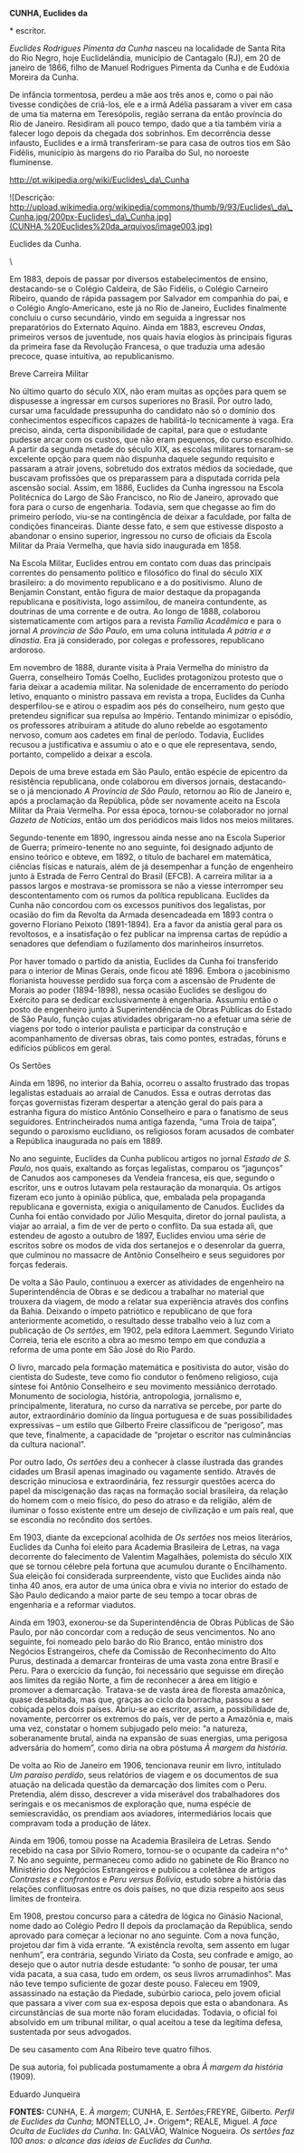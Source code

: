 **CUNHA, Euclides da**

\* escritor.

*Euclides Rodrigues Pimenta da Cunha* nasceu na localidade de Santa Rita
do Rio Negro, hoje Euclidelândia, município de Cantagalo (RJ), em 20 de
janeiro de 1866, filho de Manuel Rodrigues Pimenta da Cunha e de Eudóxia
Moreira da Cunha.

De infância tormentosa, perdeu a mãe aos três anos e, como o pai não
tivesse condições de criá-los, ele e a irmã Adélia passaram a viver em
casa de uma tia materna em Teresópolis, região serrana da então
província do Rio de Janeiro. Residiram ali pouco tempo, dado que a tia
também viria a falecer logo depois da chegada dos sobrinhos. Em
decorrência desse infausto, Euclides e a irmã transferiram-se para casa
de outros tios em São Fidélis, município às margens do rio Paraíba do
Sul, no noroeste fluminense.

http://pt.wikipedia.org/wiki/Euclides\_da\_Cunha

![Descrição:
http://upload.wikimedia.org/wikipedia/commons/thumb/9/93/Euclides\_da\_Cunha.jpg/200px-Euclides\_da\_Cunha.jpg](CUNHA,%20Euclides%20da_arquivos/image003.jpg)

Euclides da Cunha.

\

Em 1883, depois de passar por diversos estabelecimentos de ensino,
destacando-se o Colégio Caldeira, de São Fidélis, o Colégio Carneiro
Ribeiro, quando de rápida passagem por Salvador em companhia do pai, e o
Colégio Anglo-Americano, este já no Rio de Janeiro, Euclides finalmente
concluiu o curso secundário, vindo em seguida a ingressar nos
preparatórios do Externato Aquino. Ainda em 1883, escreveu *Ondas*,
primeiros versos de juventude, nos quais havia elogios às principais
figuras da primeira fase da Revolução Francesa, o que traduzia uma
adesão precoce, quase intuitiva, ao republicanismo.

Breve Carreira Militar

No último quarto do século XIX, não eram muitas as opções para quem se
dispusesse a ingressar em cursos superiores no Brasil. Por outro lado,
cursar uma faculdade pressupunha do candidato não só o domínio dos
conhecimentos específicos capazes de habilitá-lo tecnicamente à vaga.
Era preciso, ainda, certa disponibilidade de capital, para que o
estudante pudesse arcar com os custos, que não eram pequenos, do curso
escolhido. A partir da segunda metade do século XIX, as escolas
militares tornaram-se excelente opção para quem não dispunha daquele
segundo requisito e passaram a atrair jovens, sobretudo dos extratos
médios da sociedade, que buscavam profissões que os preparassem para a
disputada corrida pela ascensão social. Assim, em 1886, Euclides da
Cunha ingressou na Escola Politécnica do Largo de São Francisco, no Rio
de Janeiro, aprovado que fora para o curso de engenharia. Todavia, sem
que chegasse ao fim do primeiro período, viu-se na contingência de
deixar a faculdade, por falta de condições financeiras. Diante desse
fato, e sem que estivesse disposto a abandonar o ensino superior,
ingressou no curso de oficiais da Escola Militar da Praia Vermelha, que
havia sido inaugurada em 1858.

Na Escola Militar, Euclides entrou em contato com duas das principais
correntes do pensamento político e filosófico do final do século XIX
brasileiro: a do movimento republicano e a do positivismo. Aluno de
Benjamin Constant, então figura de maior destaque da propaganda
republicana e positivista, logo assimilou, de maneira contundente, as
doutrinas de uma corrente e de outra. Ao longo de 1888, colaborou
sistematicamente com artigos para a revista *Família Acadêmica* e para o
jornal *A província de São Paulo*, em uma coluna intitulada *A pátria e
a dinastia*. Era já considerado, por colegas e professores, republicano
ardoroso.

Em novembro de 1888, durante visita à Praia Vermelha do ministro da
Guerra, conselheiro Tomás Coelho, Euclides protagonizou protesto que o
faria deixar a academia militar. Na solenidade de encerramento do
período letivo, enquanto o ministro passava em revista a tropa, Euclides
da Cunha desperfilou-se e atirou o espadim aos pés do conselheiro, num
gesto que pretendeu significar sua repulsa ao Império. Tentando
minimizar o episódio, os professores atribuíram a atitude do aluno
rebelde ao esgotamento nervoso, comum aos cadetes em final de período.
Todavia, Euclides recusou a justificativa e assumiu o ato e o que ele
representava, sendo, portanto, compelido a deixar a escola.

Depois de uma breve estada em São Paulo, então espécie de epicentro da
resistência republicana, onde colaborou em diversos jornais,
destacando-se o já mencionado *A Província de São Paulo*, retornou ao
Rio de Janeiro e, após a proclamação da República, pôde ser novamente
aceito na Escola Militar da Praia Vermelha. Por essa época, tornou-se
colaborador no jornal *Gazeta de Notícias*, então um dos periódicos mais
lidos nos meios militares.

Segundo-tenente em 1890, ingressou ainda nesse ano na Escola Superior de
Guerra; primeiro-tenente no ano seguinte, foi designado adjunto de
ensino teórico e obteve, em 1892, o título de bacharel em matemática,
ciências físicas e naturais, além de já desempenhar a função de
engenheiro junto à Estrada de Ferro Central do Brasil (EFCB). A carreira
militar ia a passos largos e mostrava-se promissora se não a viesse
interromper seu descontentamento com os rumos da política republicana.
Euclides da Cunha não concordou com os excessos punitivos dos
legalistas, por ocasião do fim da Revolta da Armada desencadeada em 1893
contra o governo Floriano Peixoto (1891-1894). Era a favor da anistia
geral para os revoltosos, e a insatisfação o fez publicar na imprensa
cartas de repúdio a senadores que defendiam o fuzilamento dos
marinheiros insurretos.

Por haver tomado o partido da anistia, Euclides da Cunha foi transferido
para o interior de Minas Gerais, onde ficou até 1896. Embora o
jacobinismo florianista houvesse perdido sua força com a ascensão de
Prudente de Morais ao poder (1894-1898), nessa ocasião Euclides se
desligou do Exército para se dedicar exclusivamente à engenharia.
Assumiu então o posto de engenheiro junto à Superintendência de Obras
Públicas do Estado de São Paulo, função cujas atividades obrigaram-no a
efetuar uma série de viagens por todo o interior paulista e participar
da construção e acompanhamento de diversas obras, tais como pontes,
estradas, fóruns e edifícios públicos em geral.

Os Sertões

Ainda em 1896, no interior da Bahia, ocorreu o assalto frustrado das
tropas legalistas estaduais ao arraial de Canudos. Essa e outras
derrotas das forças governistas fizeram despertar a atenção geral do
país para a estranha figura do místico Antônio Conselheiro e para o
fanatismo de seus seguidores. Entrincheirados numa antiga fazenda, “uma
Troia de taipa”, segundo o paroxismo euclidiano, os religiosos foram
acusados de combater a República inaugurada no país em 1889.

No ano seguinte, Euclides da Cunha publicou artigos no jornal *Estado de
S. Paulo*, nos quais, exaltando as forças legalistas, comparou os
“jagunços” de Canudos aos camponeses da Vendeia francesa, eis que,
segundo o escritor, uns e outros lutavam pela restauração da monarquia.
Os artigos fizeram eco junto à opinião pública, que, embalada pela
propaganda republicana e governista, exigia o aniquilamento de Canudos.
Euclides da Cunha foi então convidado por Júlio Mesquita, diretor do
jornal paulista, a viajar ao arraial, a fim de ver de perto o conflito.
Da sua estada ali, que estendeu de agosto a outubro de 1897, Euclides
enviou uma série de escritos sobre os modos de vida dos sertanejos e o
desenrolar da guerra, que culminou no massacre de Antônio Conselheiro e
seus seguidores por forças federais.

De volta a São Paulo, continuou a exercer as atividades de engenheiro na
Superintendência de Obras e se dedicou a trabalhar no material que
trouxera da viagem, de modo a relatar sua experiência através dos
confins da Bahia. Deixando o ímpeto patriótico e republicano de que fora
anteriormente acometido, o resultado desse trabalho veio à luz com a
publicação de *Os sertões*, em 1902, pela editora Laemmert. Segundo
Viriato Correia, teria ele escrito a obra ao mesmo tempo em que conduzia
a reforma de uma ponte em São José do Rio Pardo.

O livro, marcado pela formação matemática e positivista do autor, visão
do cientista do Sudeste, teve como fio condutor o fenômeno religioso,
cuja síntese foi Antônio Conselheiro e seu movimento messiânico
derrotado. Monumento de sociologia, história, antropologia, jornalismo
e, principalmente, literatura, no curso da narrativa se percebe, por
parte do autor, extraordinário domínio da língua portuguesa e de suas
possibilidades expressivas – um estilo que Gilberto Freire classificou
de “perigoso”, mas que teve, finalmente, a capacidade de “projetar o
escritor nas culminâncias da cultura nacional”.

Por outro lado, *Os sertões* deu a conhecer à classe ilustrada das
grandes cidades um Brasil apenas imaginado ou vagamente sentido. Através
de descrição minuciosa e extraordinária, fez ressurgir questões acerca
do papel da miscigenação das raças na formação social brasileira, da
relação do homem com o meio físico, do peso do atraso e da religião,
além de iluminar o fosso existente entre um desejo de civilização e um
país real, que se escondia no recôndito dos sertões.

Em 1903, diante da excepcional acolhida de *Os sertões* nos meios
literários, Euclides da Cunha foi eleito para Academia Brasileira de
Letras, na vaga decorrente do falecimento de Valentim Magalhães,
polemista do século XIX que se tornou célebre pela fortuna que acumulou
durante o Encilhamento. Sua eleição foi considerada surpreendente, visto
que Euclides ainda não tinha 40 anos, era autor de uma única obra e
vivia no interior do estado de São Paulo dedicando a maior parte de seu
tempo a tocar obras de engenharia e a reformar viadutos.

Ainda em 1903, exonerou-se da Superintendência de Obras Públicas de São
Paulo, por não concordar com a redução de seus vencimentos. No ano
seguinte, foi nomeado pelo barão do Rio Branco, então ministro dos
Negócios Estrangeiros, chefe da Comissão de Reconhecimento do Alto
Purus, destinada a demarcar fronteiras de uma vasta zona entre Brasil e
Peru. Para o exercício da função, foi necessário que seguisse em direção
aos limites da região Norte, a fim de reconhecer a área em litígio e
promover a demarcação. Tratava-se de vasta área de floresta amazônica,
quase desabitada, mas que, graças ao ciclo da borracha, passou a ser
cobiçada pelos dois países. Abriu-se ao escritor, assim, a possibilidade
de, novamente, percorrer os extremos do país, ver de perto a Amazônia e,
mais uma vez, constatar o homem subjugado pelo meio: “a natureza,
soberanamente brutal, ainda na expansão de suas energias, uma perigosa
adversária do homem”, como diria na obra póstuma *À margem da história*.

De volta ao Rio de Janeiro em 1906, tencionava reunir em livro,
intitulado *Um paraíso perdido*, seus relatórios de viagem e os
documentos de sua atuação na delicada questão da demarcação dos limites
com o Peru. Pretendia, além disso, descrever a vida miserável dos
trabalhadores dos seringais e os mecanismos de exploração que, numa
espécie de semiescravidão, os prendiam aos aviadores, intermediários
locais que compravam toda a produção de látex.

Ainda em 1906, tomou posse na Academia Brasileira de Letras. Sendo
recebido na casa por Sílvio Romero, tornou-se o ocupante da cadeira n^o^
7. No ano seguinte, permaneceu como adido no gabinete de Rio Branco no
Ministério dos Negócios Estrangeiros e publicou a coletânea de artigos
*Contrastes e confrontos* e *Peru versus Bolívia*, estudo sobre a
história das relações conflituosas entre os dois países, no que dizia
respeito aos seus limites de fronteira.

Em 1908, prestou concurso para a cátedra de lógica no Ginásio Nacional,
nome dado ao Colégio Pedro II depois da proclamação da República, sendo
aprovado para começar a lecionar no ano seguinte. Com a nova função,
projetou dar fim à vida errante. “A existência revolta, sem assento em
lugar nenhum”, era contrária, segundo Viriato da Costa, seu confrade e
amigo, ao desejo que o autor nutria desde estudante: “o sonho de pousar,
ter uma vida pacata, a sua casa, tudo em ordem, os seus livros
arrumadinhos”. Mas não teve tempo suficiente de gozar deste pouso.
Faleceu em 1909, assassinado na estação da Piedade, subúrbio carioca,
pelo jovem oficial que passara a viver com sua ex-esposa depois que esta
o abandonara. As circunstâncias de sua morte não foram elucidadas.
Todavia, o oficial foi absolvido em um tribunal militar, o qual aceitou
a tese da legítima defesa, sustentada por seus advogados.

De seu casamento com Ana Ribeiro teve quatro filhos.

De sua autoria, foi publicada postumamente a obra *À margem da história*
(1909).

Eduardo Junqueira

**FONTES:** CUNHA, E. *À margem*; CUNHA, E. *Sertões*;FREYRE, Gilberto.
*Perfil de Euclides da Cunha*; MONTELLO, J*. Origem*; REALE, Miguel. *A
face Oculta de Euclides da Cunha*. In: GALVÃO, Walnice Nogueira. *Os
sertões faz 100 anos: o alcance das ideias de Euclides da Cunha*.

